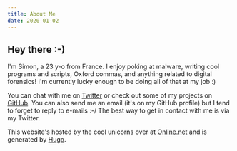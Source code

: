 ```yaml
---
title: About Me
date: 2020-01-02
---
```


## Hey there :-)

I'm Simon, a 23 y-o from France. I enjoy poking at malware, writing cool programs and scripts, Oxford commas, and anything related to digital forensics! I'm currently lucky enough to be doing all of that at my job :)

You can chat with me on [Twitter](https://twitter.com/simsor) or check
out some of my projects on [GitHub](https://github.com/simsor). You
can also send me an email (it's on my GitHub profile) but I tend to
forget to reply to e-mails :-/ The best way to get in contact with me
is via my Twitter.

This website's hosted by the cool unicorns over
at [Online.net](https://online.net) and is generated
by [Hugo](https://gohugo.io).